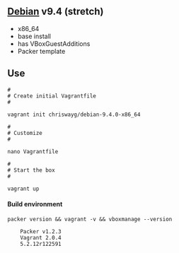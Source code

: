 ## [Debian](http://debian.org) v9.4 (stretch)

* x86_64
* base install
* has VBoxGuestAdditions
* Packer template

## Use

```
#
# Create initial Vagrantfile
#

vagrant init chriswayg/debian-9.4.0-x86_64

#
# Customize
#

nano Vagrantfile

#
# Start the box
#

vagrant up
```

#### Build environment

```shell
packer version && vagrant -v && vboxmanage --version

	Packer v1.2.3
	Vagrant 2.0.4
	5.2.12r122591
```
